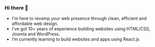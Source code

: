 ### Hi there 👋

- I'm here to revamp your web presence through clean, efficient and affordable web design.
- I've got 10+ years of experience building websites using HTML/CSS, Joomla and WordPress.
- I’m currently learning to build websites and apps using React.js
